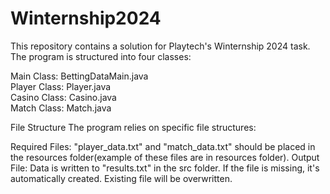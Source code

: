 # Winternship2024

This repository contains a solution for Playtech's Winternship 2024 task.
The program is structured into four classes:

Main Class: BettingDataMain.java<br>
Player Class: Player.java<br>
Casino Class: Casino.java<br>
Match Class: Match.java

File Structure
The program relies on specific file structures:

Required Files: "player_data.txt" and "match_data.txt" should be placed in the resources folder(example of these files are in resources folder).
Output File: Data is written to "results.txt" in the src folder. If the file is missing, it's automatically created. Existing file will be overwritten.
